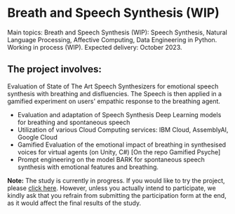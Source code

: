 # Breath and Speech Synthesis (WIP)

Main topics: Breath and Speech Synthesis (WIP): Speech Synthesis, Natural Language Processing, Affective Computing, Data Engineering in Python.
Working in process (WIP).
Expected delivery: October 2023.

## The project involves:
Evaluation of State of The Art Speech Synthesizers for emotional speech synthesis with breathing and disfluencies. The Speech is then applied in a gamified experiment on users' empathic response to the breathing agent.

- Evaluation and adaptation of Speech Synthesis Deep Learning models for breathing and spontaneous speech
- Utilization of various Cloud Computing services: IBM Cloud, AssemblyAI, Google Cloud
- Gamified Evaluation of the emotional impact of breathing in synthesised voices for virtual agents (on Unity, C#) [On the repo Gamified Psyche]
- Prompt engineering on the model BARK for spontaneous speech synthesis with emotional features and breathing.

**Note:** The study is currently in progress. If you would like to try the project, please [click here](https://nicoloddo.github.io/Psyche). However, unless you actually intend to participate, we kindly ask that you refrain from submitting the participation form at the end, as it would affect the final results of the study.
